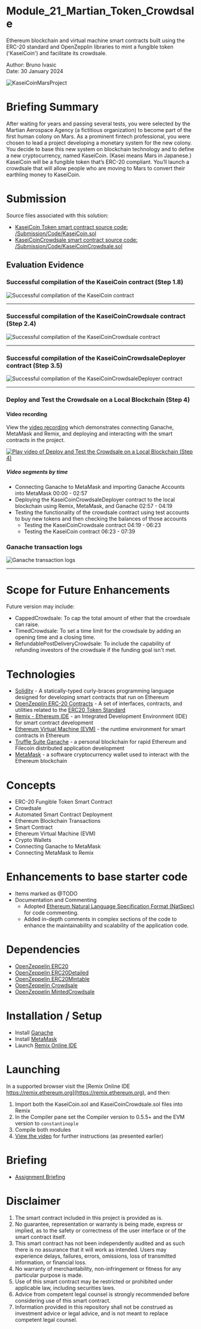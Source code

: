 # Module_21_Martian_Token_Crowdsale
Ethereum blockchain and virtual machine smart contracts built using the ERC-20 standard and OpenZepplin libraries to mint a fungible token ('KaseiCoin') and facilitate its crowdsale.

Author: Bruno Ivasic   
Date: 30 January 2024

![KaseiCoinMarsProject](./Submission/Resources/KaseiCoinMarsProject.png)

# Briefing Summary
After waiting for years and passing several tests, you were selected by the Martian Aerospace Agency (a fictitious organization) to become part of the first human colony on Mars. As a prominent fintech professional, you were chosen to lead a project developing a monetary system for the new colony. You decide to base this new system on blockchain technology and to define a new cryptocurrency, named KaseiCoin. (Kasei means Mars in Japanese.)   
KaseiCoin will be a fungible token that’s ERC-20 compliant. You’ll launch a crowdsale that will allow people who are moving to Mars to convert their earthling money to KaseiCoin.


# Submission  
Source files associated with this solution:   
* [KaseiCoin Token smart contract source code: /Submission/Code/KaseiCoin.sol](./Submission/Code/KaseiCoin.sol)
* [KaseiCoinCrowdsale smart contract source code: /Submission/Code/KaseiCoinCrowdsale.sol](./Submission/Code/KaseiCoinCrowdsale.sol)   

## Evaluation Evidence
### Successful compilation of the KaseiCoin contract (Step 1.8)
![Successful compilation of the KaseiCoin contract](./Submission/Evidence/1-8%20Successful%20compilation%20of%20the%20KaseiCoin%20contract.png)   

---
### Successful compilation of the KaseiCoinCrowdsale contract (Step 2.4)
![Successful compilation of the KaseiCoinCrowdsale contract](./Submission/Evidence/2-4%20Successful%20compilation%20of%20the%20KaseiCoinCrowdsale%20contract.png)   

---

### Successful compilation of the KaseiCoinCrowdsaleDeployer contract (Step 3.5)
![Successful compilation of the KaseiCoinCrowdsaleDeployer contract](./Submission/Evidence/3-5%20Successful%20compilation%20of%20the%20KaseiCoinCrowdsaleDeployer%20contract.png)   

---

### Deploy and Test the Crowdsale on a Local Blockchain (Step 4)
#### Video recording
View the [video recording](https://drive.google.com/file/d/1gqw-1IYPgiyvVy9d0pZIXzlm-k8vcMow/view?usp=drive_link) which demonstrates connecting Ganache, MetaMask and Remix, and deploying and interacting with the smart contracts in the project.   

[![Play video of Deploy and Test the Crowdsale on a Local Blockchain (Step 4)](./Submission/Resources/Play.png)](https://drive.google.com/file/d/1gqw-1IYPgiyvVy9d0pZIXzlm-k8vcMow/view?usp=drive_link)

##### Video segments by time
* Connecting Ganache to MetaMask and importing Ganache Accounts into MetaMask 00:00 - 02:57
* Deploying the KaseiCoinCrowdsaleDeployer contract to the local blockchain using Remix, MetaMask, and Ganache 02:57 - 04:19
* Testing the functionality of the crowdsale contract using test accounts to buy new tokens and then checking the balances of those accounts
  * Testing the KaseiCoinCrowdsale contract 04:19 - 06:23
  * Testing the KaseiCoin contract 06:23 - 07:39


### Ganache transaction logs
![Ganache transaction logs](./Submission/Evidence/4-0%20Ganache_transaction_history.png)   


---
# Scope for Future Enhancements
Future version may include:
* CappedCrowdsale: To cap the total amount of ether that the crowdsale can raise.
* TimedCrowdsale: To set a time limit for the crowdsale by adding an opening time and a closing time.
* RefundablePostDeliveryCrowdsale: To include the capability of refunding investors of the crowdsale if the funding goal isn't met.

# Technologies
* [Solidity](https://soliditylang.org/) - A statically-typed curly-braces programming language designed for developing smart contracts that run on Ethereum
* [OpenZepplin ERC-20 Contracts](https://github.com/OpenZeppelin/openzeppelin-contracts/tree/release-v2.5.0/contracts/token/ERC20) - A set of interfaces, contracts, and utilities related to the [ERC20 Token Standard](https://eips.ethereum.org/EIPS/eip-20)
* [Remix - Ethereum IDE](https://remix-ide.readthedocs.io/en/latest/) - an Integrated Development Environment (IDE) for smart contract development 
* [Ethereum Virtual Machine (EVM)](https://docs.soliditylang.org/en/v0.8.23/introduction-to-smart-contracts.html#the-ethereum-virtual-machine) - the runtime environment for smart contracts in Ethereum
* [Truffle Suite Ganache](https://trufflesuite.com/docs/ganache/) - a personal blockchain for rapid Ethereum and Filecoin distributed application development
* [MetaMask](https://metamask.io/) - a software cryptocurrency wallet used to interact with the Ethereum blockchain

# Concepts
* ERC-20 Fungible Token Smart Contract
* Crowdsale
* Automated Smart Contract Deployment
* Ethereum Blockchain Transactions
* Smart Contract
* Ethereum Virtual Machine (EVM)
* Crypto Wallets
* Connecting Ganache to MetaMask
* Connecting MetaMask to Remix


# Enhancements to base starter code
* Items marked as @TODO
* Documentation and Commenting
  * Adopted [Ethereum Natural Language Specification Format \(NatSpec\)](https://docs.soliditylang.org/en/develop/natspec-format.html) for code commenting. 
  * Added in-depth comments in complex sections of the code to enhance the maintainability and scalability of the application code. 

# Dependencies
* [OpenZeppelin ERC20](https://github.com/OpenZeppelin/openzeppelin-contracts/blob/release-v2.5.0/contracts/token/ERC20/ERC20.sol)
* [OpenZeppelin ERC20Detailed](https://github.com/OpenZeppelin/openzeppelin-contracts/blob/release-v2.5.0/contracts/token/ERC20/ERC20Detailed.sol)
* [OpenZeppelin ERC20Mintable](https://github.com/OpenZeppelin/openzeppelin-contracts/blob/release-v2.5.0/contracts/token/ERC20/ERC20Mintable.sol)
* [OpenZeppelin Crowdsale](https://github.com/OpenZeppelin/openzeppelin-contracts/blob/release-v2.5.0/contracts/crowdsale/Crowdsale.sol)
* [OpenZeppelin MintedCrowdsale](https://github.com/OpenZeppelin/openzeppelin-contracts/blob/release-v2.5.0/contracts/crowdsale/emission/MintedCrowdsale.sol)

# Installation / Setup
* Install [Ganache](https://trufflesuite.com/docs/ganache/quickstart/)
* Install [MetaMask](https://metamask.io/download/)
* Launch [Remix Online IDE](https://remix.ethereum.org) 


# Launching
In a supported browser visit the [Remix Online IDE https://remix.ethereum.org](https://remix.ethereum.org), and then:
1. Import both the KaseiCoin.sol and KaseiCoinCrowdsale.sol files into Remix   
1. In the Compiler pane set the Compiler version to 0.5.5+ and the EVM version to `constantinople`   
1. Compile both modules
1. [View the video](https://drive.google.com/file/d/1gqw-1IYPgiyvVy9d0pZIXzlm-k8vcMow/view?usp=drive_link) for further instructions (as presented earlier)


# Briefing
* [Assignment Briefing](./Briefing/README.md)   

# Disclaimer
1. The smart contract included in this project is provided as is.
1. No guarantee, representation or warranty is being made, express or implied, as to the safety or correctness of the user interface or of the smart contract itself.
1. This smart contract has not been independently audited and as such there is no assurance that it will work as intended. Users may experience delays, failures, errors, omissions, loss of transmitted information, or financial loss.
1. No warranty of merchantability, non-infringement or fitness for any particular purpose is made.
1. Use of this smart contract may be restricted or prohibited under applicable law, including securities laws.
1. Advice from competent legal counsel is strongly recommended before considering use of this smart contract.
1. Information provided in this repository shall not be construed as investment advice or legal advice, and is not meant to replace competent legal counsel.
